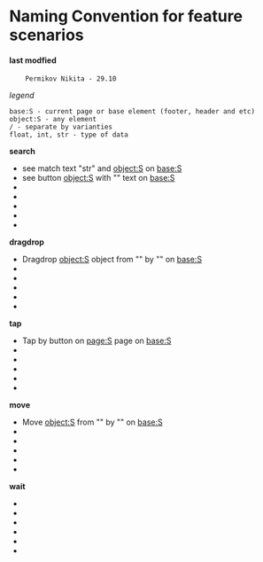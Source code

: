 # Naming Convention for feature scenarios

#### last modfied
        Permikov Nikita - 29.10
        

*legend*
```
base:S - current page or base element (footer, header and etc)
object:S - any element
/ - separate by varianties
float, int, str - type of data
```
        
**search**

- see match text "str" and <object:S> on <base:S>
- see button <object:S> with "<str>" text on <base:S>
-
- 
-
-
-


**dragdrop**

- Dragdrop <object:S> object from "<float>" by "<float>" on <base:S>
-
-
-
-
-


**tap**

- Tap by button on <page:S> page on <base:S>
-
-
-
-
-


**move**

- Move <object:S> from "<float>" by "<float>" on <base:S>
-
-
-
-
-

**wait**

- 
-
-
-
-
-